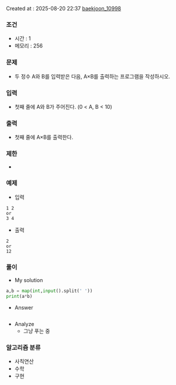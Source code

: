 Created at : 2025-08-20 22:37
[baekjoon_10998](https://www.acmicpc.net/problem/10998)
### 조건
- 시간 : 1
- 메모리 : 256
### 문제
- 두 정수 A와 B를 입력받은 다음, A×B를 출력하는 프로그램을 작성하시오.
### 입력
- 첫째 줄에 A와 B가 주어진다. (0 < A, B < 10)
### 출력
- 첫째 줄에 A×B를 출력한다.
### 제한
- 
### 예제
- 입력
```
1 2
or
3 4
```
- 출력
```
2
or
12
``` 

### 풀이
- My solution
```python
a,b = map(int,input().split(' '))
print(a*b)
```

- Answer
```python

```

- Analyze
	- 그냥 푸는 중
### 알고리즘 분류
- 사칙연산
- 수학
- 구현